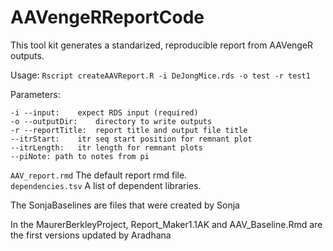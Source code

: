 # AAVengeRReportCode

This tool kit generates a standarized, reproducible report from AAVengeR outputs. 

Usage: `Rscript createAAVReport.R -i DeJongMice.rds -o test -r test1`

Parameters: 

`-i --input:	expect RDS input (required)` \
`-o --outputDir:	directory to write outputs ` \
`-r --reportTitle:	report title and output file title` \
`--itrStart:	itr seq start position for remnant plot` \
`--itrLength:	itr length for remnant plots` \
`--piNote: path to notes from pi`

`AAV_report.rmd` The default report rmd file. \
`dependencies.tsv` A list of dependent libraries.



The SonjaBaselines are files that were created by Sonja

In the MaurerBerkleyProject, Report_Maker1.1AK and AAV_Baseline.Rmd are the first versions updated by Aradhana
